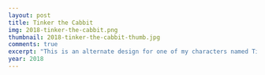 ```yaml
---
layout: post
title: Tinker the Cabbit
img: 2018-tinker-the-cabbit.png
thumbnail: 2018-tinker-the-cabbit-thumb.jpg
comments: true
excerpt: "This is an alternate design for one of my characters named Tinker. She is a rabbit-cat, also known as a cabbit. I based her design off the character Jackie Quilt from the game Black Survival."
year: 2018
---
```


